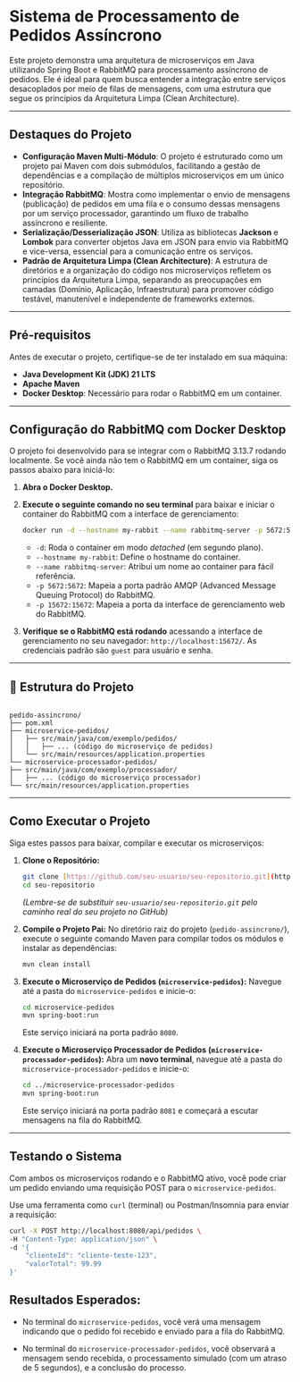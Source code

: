 # Sistema de Processamento de Pedidos Assíncrono

Este projeto demonstra uma arquitetura de microserviços em Java utilizando Spring Boot e RabbitMQ para processamento assíncrono de pedidos. Ele é ideal para quem busca entender a integração entre serviços desacoplados por meio de filas de mensagens, com uma estrutura que segue os princípios da Arquitetura Limpa (Clean Architecture).

---

## Destaques do Projeto

* **Configuração Maven Multi-Módulo**: O projeto é estruturado como um projeto pai Maven com dois submódulos, facilitando a gestão de dependências e a compilação de múltiplos microserviços em um único repositório.
* **Integração RabbitMQ**: Mostra como implementar o envio de mensagens (publicação) de pedidos em uma fila e o consumo dessas mensagens por um serviço processador, garantindo um fluxo de trabalho assíncrono e resiliente.
* **Serialização/Desserialização JSON**: Utiliza as bibliotecas **Jackson** e **Lombok** para converter objetos Java em JSON para envio via RabbitMQ e vice-versa, essencial para a comunicação entre os serviços.
* **Padrão de Arquitetura Limpa (Clean Architecture)**: A estrutura de diretórios e a organização do código nos microserviços refletem os princípios da Arquitetura Limpa, separando as preocupações em camadas (Domínio, Aplicação, Infraestrutura) para promover código testável, manutenível e independente de frameworks externos.

---

## Pré-requisitos

Antes de executar o projeto, certifique-se de ter instalado em sua máquina:

* **Java Development Kit (JDK) 21 LTS**
* **Apache Maven**
* **Docker Desktop**: Necessário para rodar o RabbitMQ em um container.

---

## Configuração do RabbitMQ com Docker Desktop

O projeto foi desenvolvido para se integrar com o RabbitMQ 3.13.7 rodando localmente. Se você ainda não tem o RabbitMQ em um container, siga os passos abaixo para iniciá-lo:

1.  **Abra o Docker Desktop.**
2.  **Execute o seguinte comando no seu terminal** para baixar e iniciar o container do RabbitMQ com a interface de gerenciamento:

    ```bash
    docker run -d --hostname my-rabbit --name rabbitmq-server -p 5672:5672 -p 15672:15672 rabbitmq:3.13.7-management
    ```

    * `-d`: Roda o container em modo *detached* (em segundo plano).
    * `--hostname my-rabbit`: Define o hostname do container.
    * `--name rabbitmq-server`: Atribui um nome ao container para fácil referência.
    * `-p 5672:5672`: Mapeia a porta padrão AMQP (Advanced Message Queuing Protocol) do RabbitMQ.
    * `-p 15672:15672`: Mapeia a porta da interface de gerenciamento web do RabbitMQ.

3.  **Verifique se o RabbitMQ está rodando** acessando a interface de gerenciamento no seu navegador: `http://localhost:15672/`. As credenciais padrão são `guest` para usuário e senha.

---

## 📁 Estrutura do Projeto
```shell

pedido-assincrono/
├── pom.xml
├── microservice-pedidos/
│   ├── src/main/java/com/exemplo/pedidos/
│   │   ├── ... (código do microserviço de pedidos)
│   └── src/main/resources/application.properties
└── microservice-processador-pedidos/
├── src/main/java/com/exemplo/processador/
│   ├── ... (código do microserviço processador)
└── src/main/resources/application.properties
```
---

## Como Executar o Projeto

Siga estes passos para baixar, compilar e executar os microserviços:

1.  **Clone o Repositório:**

    ```bash
    git clone [https://github.com/seu-usuario/seu-repositorio.git](https://github.com/seu-usuario/seu-repositorio.git)
    cd seu-repositorio
    ```

    *(Lembre-se de substituir `seu-usuario/seu-repositorio.git` pelo caminho real do seu projeto no GitHub)*

2.  **Compile o Projeto Pai:**
    No diretório raiz do projeto (`pedido-assincrono/`), execute o seguinte comando Maven para compilar todos os módulos e instalar as dependências:

    ```bash
    mvn clean install
    ```

3.  **Execute o Microserviço de Pedidos (`microservice-pedidos`):**
    Navegue até a pasta do `microservice-pedidos` e inicie-o:

    ```bash
    cd microservice-pedidos
    mvn spring-boot:run
    ```

    Este serviço iniciará na porta padrão `8080`.

4.  **Execute o Microserviço Processador de Pedidos (`microservice-processador-pedidos`):**
    Abra um **novo terminal**, navegue até a pasta do `microservice-processador-pedidos` e inicie-o:

    ```bash
    cd ../microservice-processador-pedidos
    mvn spring-boot:run
    ```

    Este serviço iniciará na porta padrão `8081` e começará a escutar mensagens na fila do RabbitMQ.

---

## Testando o Sistema

Com ambos os microserviços rodando e o RabbitMQ ativo, você pode criar um pedido enviando uma requisição POST para o `microservice-pedidos`.

Use uma ferramenta como `curl` (terminal) ou Postman/Insomnia para enviar a requisição:

```bash
curl -X POST http://localhost:8080/api/pedidos \
-H "Content-Type: application/json" \
-d '{
    "clienteId": "cliente-teste-123",
    "valorTotal": 99.99
}'
```

## Resultados Esperados:

* No terminal do `microservice-pedidos`, você verá uma mensagem indicando que o pedido foi recebido e enviado para a fila do RabbitMQ.

* No terminal do `microservice-processador-pedidos`, você observará a mensagem sendo recebida, o processamento simulado (com um atraso de 5 segundos), e a conclusão do processo.

